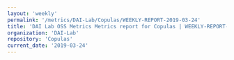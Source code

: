 ```yaml
---
layout: 'weekly'
permalink: '/metrics/DAI-Lab/Copulas/WEEKLY-REPORT-2019-03-24'
title: 'DAI Lab OSS Metrics Metrics report for Copulas | WEEKLY-REPORT-2019-03-24'
organization: 'DAI-Lab'
repository: 'Copulas'
current_date: '2019-03-24'
---
```

